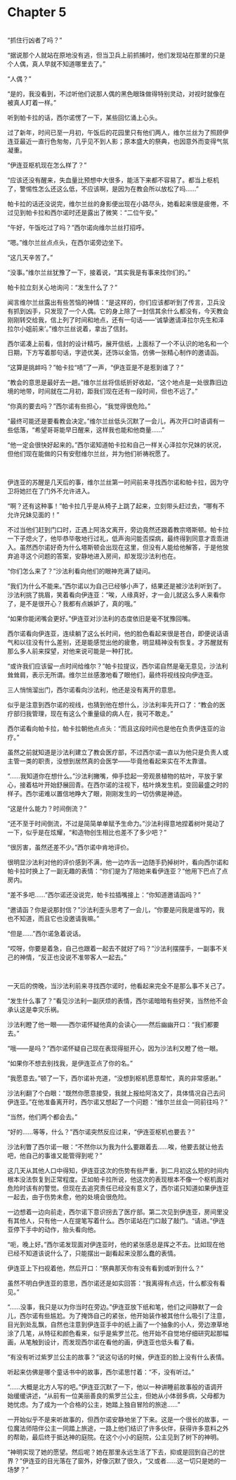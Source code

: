 # Chapter 5

<br>
“抓住行凶者了吗？”

“据说那个人就站在原地没有逃，但当卫兵上前抓捕时，他们发现站在那里的只是个人偶，真人早就不知道哪里去了。”

“人偶？”

“是的，我没看到，不过听他们说那人偶的黑色眼珠做得特别灵动，对视时就像在被真人盯着一样。”

听到帕卡拉的话，西尔诺愣了一下，某些回忆涌上心头。

过了新年，时间已至一月初，午饭后的花园里只有他们两人，维尔兰丝为了照顾伊连亚最近一直行色匆匆，几乎见不到人影；原本盛大的祭典，也因意外而变得气氛凝重。

“伊连亚枢机现在怎么样了？”

“应该还没有醒来，失血量比预想中大很多，能活下来都不容易了。都当上枢机了，警惕性怎么还这么低，不应该啊，是因为在教会所以放松了吗……”

帕卡拉的话还没说完，维尔兰丝的身影便出现在小路尽头，她看起来很是疲倦，不过见到帕卡拉和西尔诺时还是露出了微笑：“二位午安。”

“午好，午饭吃过了吗？”西尔诺向维尔兰丝打招呼。

“嗯。”维尔兰丝点点头，在西尔诺旁边坐下。

“这几天辛苦了。”

“没事。”维尔兰丝犹豫了一下，接着说，“其实我是有事来找你们的。”

帕卡拉立刻关心地询问：“发生什么了？”

闻言维尔兰丝露出有些苦恼的神情：“是这样的，你们应该都听到了传言，卫兵没有抓到凶手，只发现了一个人偶。它的身上除了一封信其余什么都没有，今天教会刚刚转交给我，信上列了时间和地点，还有一句话——‘诚挚邀请泽拉尔先生和泽拉尔小姐前来’。”维尔兰丝说着，拿出了信封。

西尔诺凑上前看，信封的设计精巧，展开信纸，上面标了一个不认识的地名和一个日期，下方写着那句话，字迹优美，还饰以金箔，仿佛一张精心制作的邀请函。

“这算是挑衅吗？”帕卡拉“啧”了一声，“伊连亚是不是惹到谁了？”

“教会的意思是最好去一趟。”维尔兰丝将信纸折好收起，“这个地点是一处很靠旧边境的地带，时间就在二月初，距我们现在还有一段时间，但也不远了。”

“你真的要去吗？”西尔诺有些担心，“我觉得很危险。”

“最终可能还是要看教会决定。”维尔兰丝低头沉默了一会儿，再次开口时语调有一些低落，“希望哥哥能早日醒来，这样我也能和他商量……”

“他一定会很快好起来的。”西尔诺知道帕卡拉和自己一样关心泽拉尔兄妹的状况，但他们现在能做的只有安慰维尔兰丝，并为他们祈祷祝愿了。

<br>

伊连亚的苏醒是几天后的事，维尔兰丝第一时间前来寻找西尔诺和帕卡拉，因为守卫将她拦在了门外不允许进入。

“啊？还有这种事！”帕卡拉几乎是从椅子上跳了起来，立刻带头赶过去，“哪有不允许兄妹见面的！”

不过当他们赶到门口时，正遇上阿洛文离开，旁边竟然还跟着教宗塔斯顿。帕卡拉一下子熄火了，他毕恭毕敬地行过礼，低声询问能否探病，最终得到同意才乖乖进入。虽然西尔诺好奇为什么塔斯顿会出现在这里，但没有人能给他解答，于是他放弃追寻这个问题的答案，安静地进入房间，却发现沙法利也在。

“你们怎么来了？”沙法利看向他们的眼神充满了疑问。

“我们为什么不能来。”西尔诺以为自己已经够小声了，结果还是被沙法利听到了。沙法利挑了挑眉，笑着看向伊连亚：“唉，人缘真好，才一会儿就这么多人来看你了，是不是很开心？我都有点嫉妒了，真的哦。”

“如果你能闭嘴会更好。”伊连亚对沙法利的态度依旧是毫不犹豫回嘴。

西尔诺看向伊连亚，连续躺了这么长时间，他的脸色看起来很是苍白，即便说话语气和以往没有什么差别，还是能感觉出他的疲惫，明显精神没有恢复。才苏醒就有那么多人前来探望，对他来说可能是一种打扰。

“或许我们应该留一点时间给维尔？”帕卡拉提议，西尔诺自然是毫无意见，沙法利耸耸肩，表示无所谓。维尔兰丝感激地看了眼他们，最终将视线投向伊连亚。

三人悄悄溜出门，西尔诺看向沙法利，他还是没有离开的意思。

似乎是注意到西尔诺的视线，也猜到他在想什么，沙法利率先开口了：“教会的医疗部归我管理，现在有这么个重量级的病人在，我可不敢走。”

西尔诺看向帕卡拉，帕卡拉朝他点点头：“而且这段时间也是他在负责伊连亚的治疗。”

虽然之前就知道是沙法利建立了教会医疗部，不过西尔诺一直以为他只是负责人或主管一类的职责，没想到居然真的会医学——毕竟他看起来实在不太靠谱。

“……我知道你在想什么。”沙法利撇嘴，伸手捻起一旁观景植物的枯叶，平放于掌心，接着枯叶开始舒展回青。在西尔诺的注视下，枯叶焕发生机，变回最盛之时的样子。西尔诺难以置信地睁大了眼，刚刚发生的一切仿佛是神迹。

“这是什么能力？时间倒流？”

“还不至于时间倒流，不过是简简单单赋予生命力。”沙法利得意地捏着树叶晃动了一下，似乎是在炫耀，“和造物创生相比也差不了多少吧？”

“很厉害，虽然还差不少。”西尔诺中肯地评价。

很明显沙法利对他的评价感到不满，他一边咋舌一边随手扔掉树叶，看向西尔诺和帕卡拉时换上了一副无趣的表情：“你们是为了陪她来看伊连亚？”他用下巴点了点房内。

“差不多吧……”西尔诺还没说完，帕卡拉插嘴接上：“你知道邀请函吗？”

“邀请函？你是说那封信？”沙法利歪头思考了一会儿，“你要是问我是谁写的，我也不知道，而且它也没邀请我嘛。”

“但是……”西尔诺急着说话。

“哎呀，你要是着急，自己也跟着一起去不就好了吗？”沙法利摆摆手，一副事不关己的神情，“反正也没说不准带客人一起去。”

<br>

一天后的傍晚，当沙法利前来寻找西尔诺时，他看起来完全不是那么事不关己了。

“发生什么事了？”看见沙法利一副厌烦的表情，西尔诺暗暗有些好笑，当然他不会承认这是幸灾乐祸。

沙法利瞪了他一眼——西尔诺怀疑他真的会读心——然后幽幽开口：“我们都要去。”

“哦——是吗？”西尔诺怀疑自己现在表现得挺开心，因为沙法利又瞪了他一眼。

“如果你不想去别找我，是伊连亚点了你的名。”

“我愿意去。”顿了一下，西尔诺补充道，“没想到枢机愿意帮忙，真的非常感谢。”

沙法利翻了个白眼：“既然你愿意接受，我就上报给阿洛文了，具体情况自己去问伊连亚。”在他准备离开时，西尔诺又想起了一个问题：“维尔兰丝会一同前往吗？”

“当然，他们两个都会去。”

“好的……等等，什么？”西尔诺突然反应过来，“伊连亚枢机也要去？”

沙法利瞥了西尔诺一眼：“不然你以为我为什么要跟着去……唉，他要去就让他去吧，他自己的事谁又能管得到呢？”

这几天从其他人口中得知，伊连亚这次的伤势有些严重，到二月初这么短的时间内根本没法恢复到正常程度。正如帕卡拉所说，他这次的表现根本不像一个枢机面对危险时该有的警觉。但现在去追究责任已经没有意义了，西尔诺只知道如果伊连亚一起去，由于伤势未愈，他的处境会很危险。

一边想着一边向前走，西尔诺下意识拐去了医疗部。第二次见到伊连亚，房间里没有其他人，只有他一人在提笔写着什么。西尔诺站在门口敲了敲门。“请进。”伊连亚停下手中的动作，抬头看向他。

“呃，晚上好。”西尔诺发现面对伊连亚时，他的紧张感总是挥之不去。比如现在他已经不知道该说什么了，只能摆出一副看起来没那么蠢的表情。

伊连亚上下扫视着他，然后开口：“祭典那天你有没有看到或听到什么？”

虽然不明白伊连亚的意思，西尔诺还是如实回答：“我离得有点远，什么都没有看见。”

“……没事，我只是以为你当时在旁边。”伊连亚放下纸和笔，他们之间静默了一会儿，西尔诺有些尴尬。为了掩饰自己的紧张，他开始装作被其他什么吸引了注意，目光到处乱飘，自然也注意到伊连亚手中的纸上画了一个抽象的小人，旁边潦草地涂了几笔，从特征和颜色看来，似乎是紫罗兰花。他开始不自觉地仔细研究起那幅画，从笔触到设计，而发现西尔诺在看他的画，伊连亚也低头看了看。

“有没有听过紫罗兰公主的故事？”说这句话的时候，伊连亚的脸上没有什么表情。

听起来仿佛是哪个童话书中的故事，西尔诺思忖着：“不，没有听过。”

“……大概是北方人写的吧。”伊连亚沉默了一下，他以一种讲睡前故事般的语调开始缓缓讲述，“从前有一位美丽善良的紫罗兰公主，但她从小体弱多病，父母都为她忧虑。为了成为一个合格的公主，她踏上独自冒险的旅途……”

一开始似乎不是来听故事的，但西尔诺安静地坐了下来。这是一个很长的故事，一位魔法师陪伴公主一同踏上旅途，一路上他们结识了许多伙伴，获得许多意料之外的帮助，最后终于抵达神的庭院。在这个小小的庭院，公主见到了树下的神明。

“神明实现了她的愿望。然后呢？她在那里永远生活了下去，抑或是回到自己的世界？”伊连亚的目光落在了窗外，好像沉默了很久，“又或者……这一切只是她的一场梦？”
